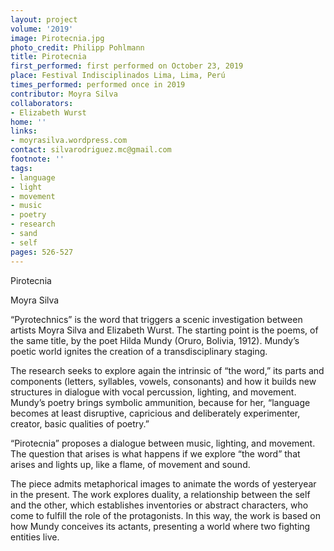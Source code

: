 ```yaml
---
layout: project
volume: '2019'
image: Pirotecnia.jpg
photo_credit: Philipp Pohlmann
title: Pirotecnia
first_performed: first performed on October 23, 2019
place: Festival Indisciplinados Lima, Lima, Perú
times_performed: performed once in 2019
contributor: Moyra Silva
collaborators:
- Elizabeth Wurst
home: ''
links:
- moyrasilva.wordpress.com
contact: silvarodriguez.mc@gmail.com
footnote: ''
tags:
- language
- light
- movement
- music
- poetry
- research
- sand
- self
pages: 526-527
---
```



Pirotecnia

Moyra Silva

“Pyrotechnics” is the word that triggers a scenic investigation between artists Moyra Silva and Elizabeth Wurst. The starting point is the poems, of the same title, by the poet Hilda Mundy (Oruro, Bolivia, 1912). Mundy’s poetic world ignites the creation of a transdisciplinary staging.

The research seeks to explore again the intrinsic of “the word,” its parts and components (letters, syllables, vowels, consonants) and how it builds new structures in dialogue with vocal percussion, lighting, and movement. Mundy’s poetry brings symbolic ammunition, because for her, “language becomes at least disruptive, capricious and deliberately experimenter, creator, basic qualities of poetry.”

“Pirotecnia” proposes a dialogue between music, lighting, and movement. The question that arises is what happens if we explore “the word” that arises and lights up, like a flame, of movement and sound.

The piece admits metaphorical images to animate the words of yesteryear in the present. The work explores duality, a relationship between the self and the other, which establishes inventories or abstract characters, who come to fulfill the role of the protagonists. In this way, the work is based on how Mundy conceives its actants, presenting a world where two fighting entities live.
